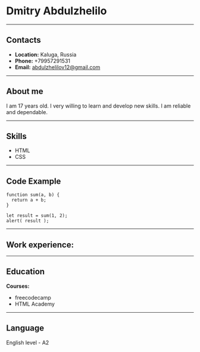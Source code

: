 # Dmitry Abdulzhelilo
---
## Contacts
- **Location:** Kaluga, Russia
- **Phone:** +79957291531
- **Email:** abdulzhelilov12@gmail.com
---
## About me
I am 17 years old.
I very willing to learn and develop new skills.
I am reliable and dependable.

---
## Skills
- HTML
- CSS
---
## Code Example
~~~
function sum(a, b) {
  return a + b;
}

let result = sum(1, 2);
alert( result ); 
~~~
---
## Work experience:
---
## Education
**Courses:**

- freecodecamp
- HTML Academy
---
## Language
English level - A2
